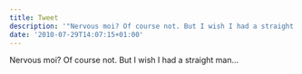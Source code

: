 ```yaml
---
title: Tweet
description: '"Nervous moi? Of course not. But I wish I had a straight man..."'
date: '2010-07-29T14:07:15+01:00'
---
```

Nervous moi? Of course not. But I wish I had a straight man...
